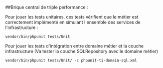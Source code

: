 ##Brique central de triple performance : 

Pour jouer les tests unitaires, ces tests vérifient que le métier est correctement
 implémenté en simulant l'ensemble des services de l'infrastructure : 

`vendor/bin/phpunit tests/Unit`

Pour jouer les tests d'intégration entre domaine métier et la couche infrastructure
(Va tester la couche SQLRepository avec le domaine métier)

`vendor/bin/phpunit tests/Unit/ -c phpunit-ti-domain-sql.xml`

